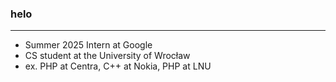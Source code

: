 
  ### helo
--- 
- Summer 2025 Intern at Google
- CS student at the University of Wrocław
- ex. PHP at Centra, C++ at Nokia, PHP at LNU




